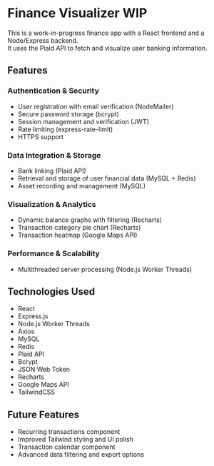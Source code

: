 # Finance Visualizer WIP

This is a work-in-progress finance app with a React frontend and a Node/Express backend.  
It uses the Plaid API to fetch and visualize user banking information.

## Features

### Authentication & Security
- User registration with email verification (NodeMailer)
- Secure password storage (bcrypt)
- Session management and verification (JWT)
- Rate limiting (express-rate-limit)
- HTTPS support

### Data Integration & Storage
- Bank linking (Plaid API)
- Retrieval and storage of user financial data (MySQL + Redis)
- Asset recording and management (MySQL)

### Visualization & Analytics
- Dynamic balance graphs with filtering (Recharts)
- Transaction category pie chart (Recharts)
- Transaction heatmap (Google Maps API)

### Performance & Scalability
- Multithreaded server processing (Node.js Worker Threads)

## Technologies Used
- React
- Express.js
- Node.js Worker Threads
- Axios
- MySQL
- Redis
- Plaid API
- Bcrypt
- JSON Web Token
- Recharts
- Google Maps API
- TailwindCSS

## Future Features
- Recurring transactions component
- Improved Tailwind styling and UI polish
- Transaction calendar component
- Advanced data filtering and export options